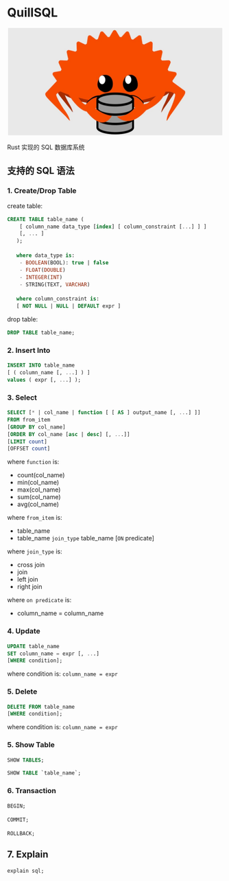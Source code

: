 # QuillSQL

<div align="center">
  <img src="/public/rust-db.png" alt="QuillSQL Cover" width="500"/>
</div>

Rust 实现的 SQL 数据库系统

## 支持的 SQL 语法

### 1. Create/Drop Table
create table:
```sql
CREATE TABLE table_name (
    [ column_name data_type [index] [ column_constraint [...] ] ]
    [, ... ]
   );

   where data_type is:
    - BOOLEAN(BOOL): true | false
    - FLOAT(DOUBLE)
    - INTEGER(INT)
    - STRING(TEXT, VARCHAR)

   where column_constraint is:
   [ NOT NULL | NULL | DEFAULT expr ]
```
drop table:
```sql
DROP TABLE table_name;
```

### 2. Insert Into
```sql
INSERT INTO table_name
[ ( column_name [, ...] ) ]
values ( expr [, ...] );
```

### 3. Select
```sql
SELECT [* | col_name | function [ [ AS ] output_name [, ...] ]]
FROM from_item
[GROUP BY col_name]
[ORDER BY col_name [asc | desc] [, ...]]
[LIMIT count]
[OFFSET count]
```

where `function` is:
* count(col_name)
* min(col_name)
* max(col_name)
* sum(col_name)
* avg(col_name)

where `from_item` is:
* table_name
* table_name `join_type` table_name [`ON` predicate]

where `join_type` is:
* cross join
* join
* left join
* right join

where `on predicate` is:
* column_name = column_name

### 4. Update
```sql
UPDATE table_name
SET column_name = expr [, ...]
[WHERE condition];
```
where condition is: `column_name = expr`

### 5. Delete
```sql
DELETE FROM table_name
[WHERE condition];
```
where condition is: `column_name = expr`

### 5. Show Table
```sql
SHOW TABLES;
```

```sql
SHOW TABLE `table_name`;
```

### 6. Transaction

```
BEGIN;

COMMIT;

ROLLBACK;
```

## 7. Explain
```
explain sql;
```

